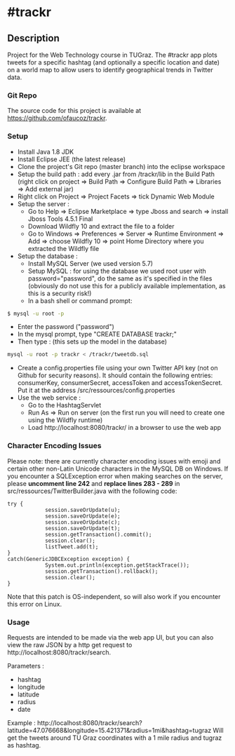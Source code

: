 # #trackr

## Description

Project for the Web Technology course in TUGraz.
The #trackr app plots tweets for a specific hashtag (and optionally a specific location and date) on a world map to allow users to identify geographical trends in Twitter data.

### Git Repo

The source code for this project is available at https://github.com/ofaucoz/trackr.

### Setup

* Install Java 1.8 JDK
* Install Eclipse JEE (the latest release)
* Clone the project's Git repo (master branch) into the eclipse workspace
* Setup the build path : add every .jar from /trackr/lib in the Build Path (right click on project => Build Path => Configure Build Path => Libraries => Add external jar)
* Right click on Project => Project Facets => tick Dynamic Web Module
* Setup the server :
  * Go to Help => Eclipse Marketplace => type Jboss and search => install Jboss Tools 4.5.1 Final
  * Download Wildfly 10 and extract the file to a folder
  * Go to Windows => Preferences => Server => Runtime Environment => Add => choose Wildfly 10 => point Home Directory where you extracted the Wildfly file
* Setup the database :
  * Install MySQL Server (we used version 5.7)
  * Setup MySQL : for using the database we used root user with password="password", do the same as it's specified in the files (obviously do not use this for a publicly available implementation, as this is a security risk!)
  * In a bash shell or command prompt:
```bash
$ mysql -u root -p
 ```
  * Enter the password ("password")
  * In the mysql prompt, type "CREATE DATABASE trackr;"
  * Then type : (this sets up the model in the database)
  ``` bash
  mysql -u root -p trackr < /trackr/tweetdb.sql
  ```
* Create a config.properties file using your own Twitter API key (not on Github for security reasons). It should contain the following entries: consumerKey, consumerSecret, accessToken and accessTokenSecret. Put it at the address /src/ressources/config.properties
* Use the web service :
  * Go to the HashtagServlet
  * Run As => Run on server (on the first run you will need to create one using the Wildfly runtime)
  * Load http://localhost:8080/trackr/ in a browser to use the web app

### Character Encoding Issues

Please note: there are currently character encoding issues with emoji and certain other non-Latin Unicode characters in the MySQL DB on Windows. If you encounter a SQLException error when making searches on the server, please **uncomment line 242** and **replace lines 283 - 289** in src/ressources/TwitterBuilder.java with the following code:

```
try {
			session.saveOrUpdate(u);
			session.saveOrUpdate(e);
			session.saveOrUpdate(c);
			session.saveOrUpdate(t);
			session.getTransaction().commit();
			session.clear();
			listTweet.add(t);
}
catch(GenericJDBCException exception) {
			System.out.println(exception.getStackTrace());
			session.getTransaction().rollback();
			session.clear();
}
```

Note that this patch is OS-independent, so will also work if you encounter this error on Linux.


### Usage

Requests are intended to be made via the web app UI, but you can also view the raw JSON by a http get request to http://localhost:8080/trackr/search.

Parameters :
* hashtag
* longitude
* latitude
* radius
* date

Example : http://localhost:8080/trackr/search?latitude=47.076668&longitude=15.421371&radius=1mi&hashtag=tugraz
Will get the tweets around TU Graz coordinates with a 1 mile radius and tugraz as hashtag.
